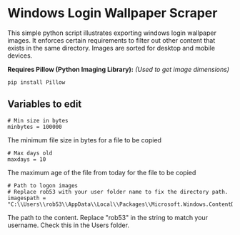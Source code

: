 # Windows Login Wallpaper Scraper
This simple python script illustrates exporting windows login wallpaper images.
It enforces certain requirements to filter out other content that exists in the same directory. Images are sorted for desktop and mobile devices.

**Requires Pillow (Python Imaging Library):** *(Used to get image dimensions)*
```
pip install Pillow
```
## Variables to edit
```
# Min size in bytes
minbytes = 100000
```
The minimum file size in bytes for a file to be copied

```
# Max days old
maxdays = 10
```
The maximum age of the file from today for the file to be copied

```
# Path to logon images
# Replace rob53 with your user folder name to fix the directory path.
imagespath = "C:\\Users\\rob53\\AppData\\Local\\Packages\\Microsoft.Windows.ContentDeliveryManager_cw5n1h2txyewy\\LocalState\\Assets"
```
The path to the content. Replace "rob53" in the string to match your username. Check this in the Users folder.
